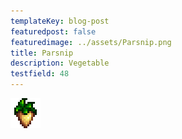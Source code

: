 ```yaml
---
templateKey: blog-post
featuredpost: false
featuredimage: ../assets/Parsnip.png
title: Parsnip
description: Vegetable
testfield: 48
---
```

![Parsnip](../assets/Parsnip.png)